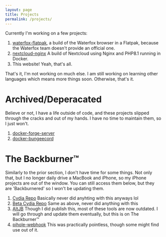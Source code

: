 ```yaml
---
layout: page
title: Projects
permalink: /projects/
---
```


Currently I'm working on a few projects:

1. [waterfox-flatpak]({{url}}/waterfox-flatpak), a build of the Waterfox browser in a Flatpak, because the Waterfox team doesn't provide an official one.
2. [nextcloud-nginx](https://github.com/floridaman7588/docker-nc-nginx) A build of Nextcloud using Nginx and PHP8.1 running in Docker.
3. This website! Yeah, that's all.

That's it, I'm not working on much else. I am still working on learning other languages which means more things soon. Otherwise, that's it.

# Archived/Deperacated

Believe or not, I have a life outside of code, and these projects slipped through the cracks and out of my hands. I have no time to maintain them, so I just won't.

1. [docker-forge-server](https://github.com/floridaman7588/docker-forge-server)
2. [docker-bungeecord](https://github.com/floridaman7588/docker-bungeecord)
<!-- 1. I'm currently working on a reddit bot similar to u/B0tRank, but for human image transcribers. These are the only public details avaliable currently, and the code will not be open-sourced for a few months. (This will not be released for the foreseeable future) -->

# The Backburner™

Similarly to the prior section, I don't have time for some things. Not only that, but I no longer daily drive a MacBook and iPhone, so my iPhone projects are out of the window. You can still access them below, but they are 'Backburnered' so I won't be updating them. 

1. [Cydia Repo]({{url}}/cydia) Basically never did anyhting with this anyways lol
2. [Beta Cydia Repo]({{url}}/beta) Same as above, never did anything with this
3. [AltJB]({{url}}/altjb) Though I did publish this, most of these tools are now outdated. I will go through and update them eventually, but this is on The Backburner™
4. [pihole-webhook](https://github.com/floridaman7588/pihole-webhook) This was practically pointless, though some might find use out of it.